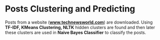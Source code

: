 # Posts Clustering and Predicting


Posts from a website (**www.technewsworld.com**) are downloaded. Using **TF-IDF, KMeans Clustering, NLTK** hidden clusters are found and then later these clusters are used in **Naive Bayes Classifier** to classify the posts.
